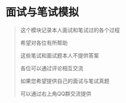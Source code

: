 # 面试与笔试模拟

> 这个模块记录本人面试和笔试过的各个过程
> 
> 希望对各位有所帮助
> 
> 这些笔试和面试题本人不提供答案
> 
> 各位可以通过评论相互交流
> 
> 如果您希望提供自己的面试与笔试真题
> 
> 可以通过右上角QQ群交流提供
